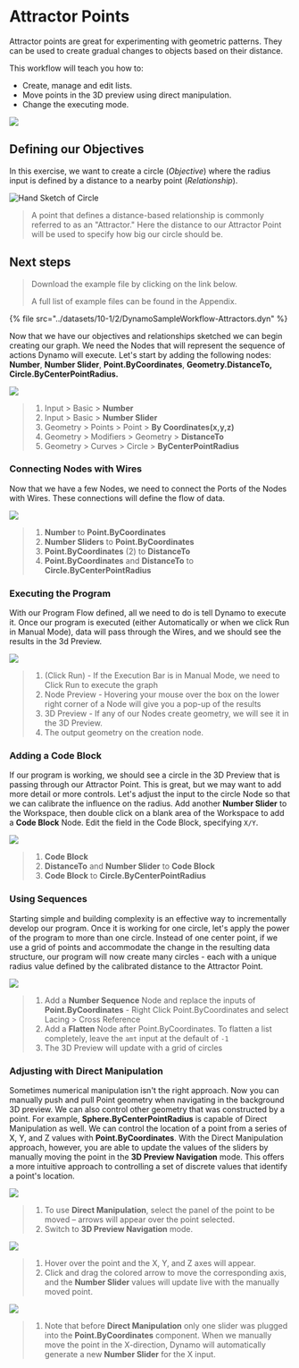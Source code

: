 # Attractor Points

Attractor points are great for experimenting with geometric patterns. They can be used to create gradual changes to objects based on their distance.

This workflow will teach you how to:

* Create, manage and edit lists.
* Move points in the 3D preview using direct manipulation.
* Change the executing mode.

![](../images/10-1/2/attractor1.gif)

## Defining our Objectives

In this exercise, we want to create a circle (_Objective_) where the radius input is defined by a distance to a nearby point (_Relationship_).

![Hand Sketch of Circle](../images/10-1/2/00-Hand-Sketch-of-Circle.png)

> A point that defines a distance-based relationship is commonly referred to as an "Attractor." Here the distance to our Attractor Point will be used to specify how big our circle should be.

## Next steps

> Download the example file by clicking on the link below.
>
> A full list of example files can be found in the Appendix.

{% file src="../datasets/10-1/2/DynamoSampleWorkflow-Attractors.dyn" %}

Now that we have our objectives and relationships sketched we can begin creating our graph. We need the Nodes that will represent the sequence of actions Dynamo will execute. Let's start by adding the following nodes: **Number**, **Number Slider**, **Point.ByCoordinates**, **Geometry.DistanceTo, Circle.ByCenterPointRadius.**

![](<../images/10-1/2/attractor (2).png>)

> 1. Input > Basic > **Number**
> 2. Input > Basic > **Number Slider**
> 3. Geometry > Points > Point > **By Coordinates(x,y,z)**
> 4. Geometry > Modifiers > Geometry > **DistanceTo**
> 5. Geometry > Curves > Circle > **ByCenterPointRadius**

### Connecting Nodes with Wires

Now that we have a few Nodes, we need to connect the Ports of the Nodes with Wires. These connections will define the flow of data.

![](<../images/10-1/2/attractor (3).png>)

> 1. **Number** to **Point.ByCoordinates**
> 2. **Number Sliders** to **Point.ByCoordinates**
> 3. **Point.ByCoordinates** (2) to **DistanceTo**
> 4. **Point.ByCoordinates** and **DistanceTo** to **Circle.ByCenterPointRadius**

### Executing the Program

With our Program Flow defined, all we need to do is tell Dynamo to execute it. Once our program is executed (either Automatically or when we click Run in Manual Mode), data will pass through the Wires, and we should see the results in the 3d Preview.

![](<../images/10-1/2/attractor (4).png>)

> 1. (Click Run) - If the Execution Bar is in Manual Mode, we need to Click Run to execute the graph
> 2. Node Preview - Hovering your mouse over the box on the lower right corner of a Node will give you a pop-up of the results
> 3. 3D Preview - If any of our Nodes create geometry, we will see it in the 3D Preview.
> 4. The output geometry on the creation node.

### Adding **a Code Block**

If our program is working, we should see a circle in the 3D Preview that is passing through our Attractor Point. This is great, but we may want to add more detail or more controls. Let's adjust the input to the circle Node so that we can calibrate the influence on the radius. Add another **Number Slider** to the Workspace, then double click on a blank area of the Workspace to add a **Code Block** Node. Edit the field in the Code Block, specifying `X/Y`.

![](<../images/10-1/2/attractor (5).png>)

> 1. **Code Block**
> 2. **DistanceTo** and **Number Slider** to **Code Block**
> 3. **Code Block** to **Circle.ByCenterPointRadius**

### Using Sequences

Starting simple and building complexity is an effective way to incrementally develop our program. Once it is working for one circle, let's apply the power of the program to more than one circle. Instead of one center point, if we use a grid of points and accommodate the change in the resulting data structure, our program will now create many circles - each with a unique radius value defined by the calibrated distance to the Attractor Point.

![](<../images/10-1/2/attractor (6).png>)

> 1. Add a **Number Sequence** Node and replace the inputs of **Point.ByCoordinates** - Right Click Point.ByCoordinates and select Lacing > Cross Reference
> 2. Add a **Flatten** Node after Point.ByCoordinates. To flatten a list completely, leave the `amt` input at the default of `-1`
> 3. The 3D Preview will update with a grid of circles

### Adjusting with Direct Manipulation

Sometimes numerical manipulation isn't the right approach. Now you can manually push and pull Point geometry when navigating in the background 3D preview. We can also control other geometry that was constructed by a point. For example, **Sphere.ByCenterPointRadius** is capable of Direct Manipulation as well. We can control the location of a point from a series of X, Y, and Z values with **Point.ByCoordinates**. With the Direct Manipulation approach, however, you are able to update the values of the sliders by manually moving the point in the **3D Preview Navigation** mode. This offers a more intuitive approach to controlling a set of discrete values that identify a point's location.

![](<../images/10-1/2/attractor (7).png>)

> 1. To use **Direct Manipulation**, select the panel of the point to be moved – arrows will appear over the point selected.
> 2. Switch to **3D Preview Navigation** mode.

![](../images/10-1/2/attractor\(8\).png)

> 1. Hover over the point and the X, Y, and Z axes will appear.
> 2. Click and drag the colored arrow to move the corresponding axis, and the **Number Slider** values will update live with the manually moved point.

![](<../images/10-1/2/attractor (1).png>)

> 1. Note that before **Direct Manipulation** only one slider was plugged into the **Point.ByCoordinates** component. When we manually move the point in the X-direction, Dynamo will automatically generate a new **Number Slider** for the X input.

